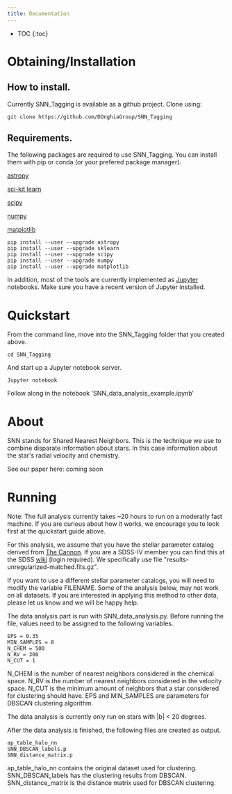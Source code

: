 ```yaml
---
title: Documentation
---
```


* TOC
{:toc}


# Obtaining/Installation

## How to install.
Currently SNN_Tagging is available as a github project. Clone using:

```
git clone https://github.com/DOnghiaGroup/SNN_Tagging
```

## Requirements.
The following packages are required to use SNN_Tagging. You can install them with pip or conda (or your prefered package manager).

[astropy](http://www.astropy.org/)

[sci-kit learn](http://scikit-learn.org/stable/)

[scipy](https://www.scipy.org/)

[numpy](http://www.numpy.org/)

[matplotlib](https://matplotlib.org/)

```
pip install --user --upgrade astropy
pip install --user --upgrade sklearn
pip install --user --upgrade scipy
pip install --user --upgrade numpy
pip install --user --upgrade matplotlib
```
In addition, most of the tools are currently implemented as [Jupyter](http://jupyter.org/) notebooks. Make sure you have a recent version of Jupyter installed.

# Quickstart

From the command line, move into the SNN_Tagging folder that you created above.

```
cd SNN_Tagging
```

And start up a Jupyter notebook server.

```
Jupyter notebook
```

Follow along in the notebook 'SNN_data_analysis_example.ipynb'


# About

SNN stands for Shared Nearest Neighbors. This is the technique we use to combine disparate information about stars. In this case information about the star's radial velocity and chemistry.

See our paper here: coming soon

# Running

Note: The full analysis currently takes ~20 hours to run on a moderatly fast machine. If you are curious about how it works, we encourage you to look first at the quickstart guide above.

For this analysis, we assume that you have the stellar parameter catalog derived from [The Cannon](http://adsabs.harvard.edu/cgi-bin/bib_query?arXiv:1603.03040). If you are a SDSS-IV member you can find this at the SDSS [wiki](https://trac.sdss.org/wiki/APOGEE2/Cannon)  (login required). We specifically use file "results-unregularized-matched.fits.gz".

If you want to use a different stellar parameter catalogs, you will need to modify the variable FILENAME. Some of the analysis below, may not work on all datasets. If you are interested in applying this method to other data, please let us know and we will be happy help.

The data analysis part is run with SNN_data_analysis.py. Before running the file, values need to be assigned to the following variables.

```
EPS = 0.35
MIN_SAMPLES = 8
N_CHEM = 500
N_RV = 300
N_CUT = 1
```

N_CHEM is the number of nearest neighbors considered in the chemical space. N_RV is the number of nearest neighbors considered in the velocity space. N_CUT is the minimum amount of neighbors that a star considered for clustering should have. EPS and MIN_SAMPLES are parameters for DBSCAN clustering algorithm.

The data analysis is currently only run on stars with |b| < 20 degrees.

After the data analysis is finished, the following files are created as output.

```
ap_table_halo_nn
SNN_DBSCAN_labels.p
SNN_distance_matrix.p
```

ap_table_halo_nn contains the original dataset used for clustering. SNN_DBSCAN_labels has the clustering results from DBSCAN. SNN_distance_matrix is the distance matrix used for DBSCAN clustering.
